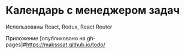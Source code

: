 # Календарь с менеджером задач

Использованы React, Redux, React Router

Приложение [опубликовано на gh-pages]#https://maksssat.github.io/todo/
